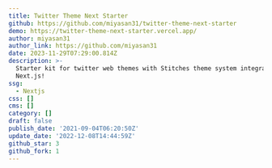 ```yaml
---
title: Twitter Theme Next Starter
github: https://github.com/miyasan31/twitter-theme-next-starter
demo: https://twitter-theme-next-starter.vercel.app/
author: miyasan31
author_link: https://github.com/miyasan31
date: 2023-11-29T07:29:00.814Z
description: >-
  Starter kit for twitter web themes with Stitches theme system integrated into
  Next.js!
ssg:
  - Nextjs
css: []
cms: []
category: []
draft: false
publish_date: '2021-09-04T06:20:50Z'
update_date: '2022-12-08T14:44:59Z'
github_star: 3
github_fork: 1
---
```

